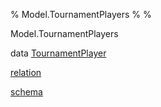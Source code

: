 % Model.TournamentPlayers
% 
% 

Model.TournamentPlayers

data [TournamentPlayer](Model-TournamentPlayers.html#t:TournamentPlayer)

[relation](Model-TournamentPlayers.html#v:relation)

[schema](Model-TournamentPlayers.html#v:schema)
